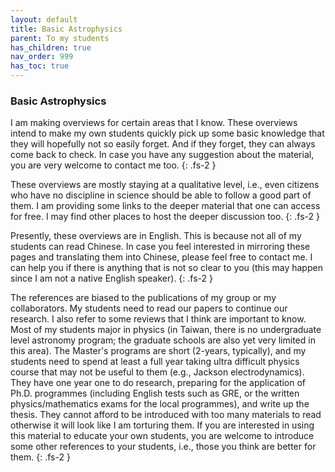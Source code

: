 ```yaml
---
layout: default
title: Basic Astrophysics
parent: To my students
has_children: true
nav_order: 999
has_toc: true
---
```



### Basic Astrophysics

I am making overviews for certain areas that I know. These overviews intend to make my own students quickly pick up some basic knowledge that they will hopefully not so easily forget. And if they forget, they can always come back to check. In case you have any suggestion about the material, you are very welcome to contact me too.
{: .fs-2 }

These overviews are mostly staying at a qualitative level, i.e., even citizens who have no discipline in science should be able to follow a good part of them.
I am providing some links to the deeper material that one can access for free.
I may find other places to host the deeper discussion too.
{: .fs-2 }

Presently, these overviews are in English. This is because not all of my students can read Chinese. In case you feel interested in mirroring these pages and translating them into Chinese, please feel free to contact me. I can help you if there is anything that is not so clear to you (this may happen since I am not a native English speaker).
{: .fs-2 }

The references are biased to the publications of my group or my collaborators. My students need to read our papers to continue our research. I also refer to some reviews that I think are important to know. Most of my students major in physics (in Taiwan, there is no undergraduate level astronomy program; the graduate schools are also yet very limited in this area). The Master's programs are short (2-years, typically), and my students need to spend at least a full year taking ultra difficult physics course that may not be useful to them (e.g., Jackson electrodynamics). They have one year one to do research, preparing for the application of Ph.D. programmes (including English tests such as GRE, or the written physics/mathematics exams for the local programmes), and write up the thesis. They cannot afford to be introduced with too many materials to read otherwise it will look like I am torturing them. If you are interested in using this material to educate your own students, you are welcome to introduce some other references to your students, i.e., those you think are better for them.
{: .fs-2 }

